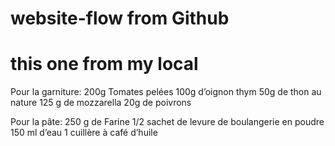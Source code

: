 # website-flow from Github 
# this one from my local 

Pour la garniture:
200g Tomates pelées
100g d’oignon
thym
50g de thon au nature
125 g de mozzarella
20g de poivrons

Pour la pâte:
250 g de Farine
1/2 sachet de levure de boulangerie en poudre
150 ml d’eau
1 cuillère à café d’huile